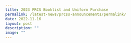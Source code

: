 ```yaml
---
title: 2023 PRCS Booklist and Uniform Purchase
permalink: /latest-news/prcss-announcements/permalink/
date: 2022-11-16
layout: post
description: ""
image: ""
---
```

